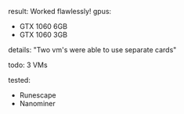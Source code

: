 result: Worked flawlessly!
gpus:
- GTX 1060 6GB
- GTX 1060 3GB

details:
"Two vm's were able to use separate cards"

todo: 3 VMs


tested:
- Runescape
- Nanominer
